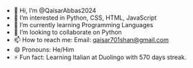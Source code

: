 - 👋 Hi, I’m @QaisarAbbas2024
- 👀 I’m interested in Python, CSS, HTML, JavaScript
- 🌱 I’m currently learning Programming Languages
- 💞️ I’m looking to collaborate on Python
- 📫 How to reach me: Email: qaisar701shan@gmail.com
- 😄 Pronouns: He/Him
- ⚡ Fun fact: Learning Italian at Duolingo with 570 days streak.

<!---
QaisarAbbas2024/QaisarAbbas2024 is a ✨ special ✨ repository because its `README.md` (this file) appears on your GitHub profile.
You can click the Preview link to take a look at your changes.
--->
